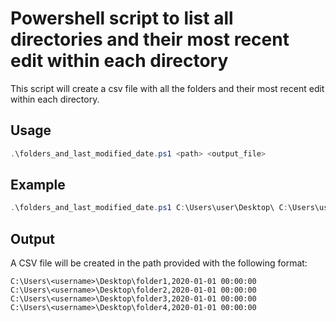 # Powershell script to  list all directories and their most recent  edit within each directory

This script will create a csv file with all the folders and their most recent edit within each directory.

## Usage

```powershell
.\folders_and_last_modified_date.ps1 <path> <output_file>
```

## Example

```powershell
.\folders_and_last_modified_date.ps1 C:\Users\user\Desktop\ C:\Users\user\Desktop\output.csv
```
## Output
A CSV file will be created in the path provided with the following format:

```
C:\Users\<username>\Desktop\folder1,2020-01-01 00:00:00
C:\Users\<username>\Desktop\folder2,2020-01-01 00:00:00
C:\Users\<username>\Desktop\folder3,2020-01-01 00:00:00
C:\Users\<username>\Desktop\folder4,2020-01-01 00:00:00
```
